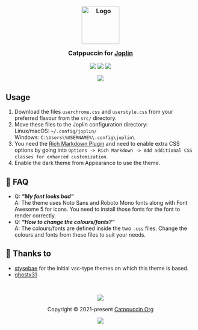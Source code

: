 <h3 align="center">
	<img src="https://raw.githubusercontent.com/catppuccin/catppuccin/dev/assets/logos/exports/1544x1544_circle.png" width="100" alt="Logo"/><br/>
	<img src="https://raw.githubusercontent.com/catppuccin/catppuccin/dev/assets/misc/transparent.png" height="30" width="0px"/>
	Catppuccin for <a href="https://joplinapp.org/">Joplin</a>
	<img src="https://raw.githubusercontent.com/catppuccin/catppuccin/dev/assets/misc/transparent.png" height="30" width="0px"/>
</h3>

<p align="center">
    <a href="https://github.com/catppuccin/joplin/stargazers"><img src="https://img.shields.io/github/stars/catppuccin/joplin?colorA=363a4f&colorB=b7bdf8&style=for-the-badge"></a>
    <a href="https://github.com/catppuccin/joplin/issues"><img src="https://img.shields.io/github/issues/catppuccin/joplin?colorA=363a4f&colorB=f5a97f&style=for-the-badge"></a>
    <a href="https://github.com/catppuccin/joplin/contributors"><img src="https://img.shields.io/github/contributors/catppuccin/joplin?colorA=363a4f&colorB=a6da95&style=for-the-badge"></a>
</p>

<p align="center">
  <img src="https://raw.githubusercontent.com/catppuccin/joplin/main/assets/sample.webp"/>
</p>

## Usage

1. Download the files `userchrome.css` and `userstyle.css` from your preferred flavour from the `src/` directory.
2. Move these files to the Joplin configuration directory:\
   Linux/macOS: `~/.config/joplin/`\
   Windows: `C:\Users\%USERNAME%\.config\joplin\`
3. You need the [Rich Markdown Plugin](https://github.com/CalebJohn/joplin-rich-markdown) and need to enable extra CSS options by going into `Options -> Rich Markdown -> Add additional CSS classes for enhanced customization`.
4. Enable the dark theme from Appearance to use the theme. 
## 🙋 FAQ

- Q: **_"My font looks bad"_**\
  A: The theme uses Noto Sans and Roboto Mono fonts along with Font Awesome 5 for icons. You need to install those fonts for the font to render correctly.
- Q: **_"How to change the colours/fonts?"_**\
  A: The colours/fonts are defined inside the two `.css` files. Change the colours and fonts from these files to suit your needs.

## 💝 Thanks to

- [stysebae](https://github.com/stysebae/joplin-vsc-material-theme) for the initial vsc-type themes on which this theme is based. 
- [ghostx31](https://github.com/ghostx31/)

&nbsp;

<p align="center"><img src="https://raw.githubusercontent.com/catppuccin/catppuccin/dev/assets/footers/gray0_ctp_on_line.svg?sanitize=true" /></p>
<p align="center">Copyright &copy; 2021-present <a href="https://github.com/catppuccin" target="_blank">Catppuccin Org</a>
<p align="center"><a href="https://github.com/catppuccin/catppuccin/blob/main/LICENSE"><img src="https://img.shields.io/static/v1.svg?style=for-the-badge&label=License&message=MIT&logoColor=d9e0ee&colorA=363a4f&colorB=b7bdf8"/></a></p>
